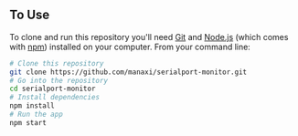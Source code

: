 ## To Use

To clone and run this repository you'll need [Git](https://git-scm.com) and [Node.js](https://nodejs.org/en/download/) (which comes with [npm](http://npmjs.com)) installed on your computer. From your command line:

```bash
# Clone this repository
git clone https://github.com/manaxi/serialport-monitor.git
# Go into the repository
cd serialport-monitor
# Install dependencies
npm install
# Run the app
npm start
```
